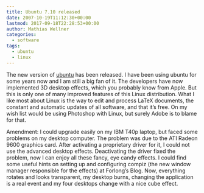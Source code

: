 ```yaml
---
title: Ubuntu 7.10 released
date: 2007-10-19T11:12:30+00:00
lastmod: 2017-09-18T22:28:53+00:00
author: Mathias Wellner
categories:
  - software
tags:
  - ubuntu
  - linux
---
```

The new version of [ubuntu](http://www.ubuntu.com/) has been released. I have been using ubuntu for some years now and I am still a big fan of it. The developers have now implemented 3D desktop effects, which you probably know from Apple. But this is only one of many improved features of this Linux distribution. What I like most about Linux is the way to edit and process LaTeX documents, the constant and automatic updates of all software, and that it&#8217;s free. On my wish list would be using Photoshop with Linux, but surely Adobe is to blame for that.

Amendment: I could upgrade easily on my IBM T40p laptop, but faced some problems on my desktop computer. The problem was due to the ATI Radeon 9600 graphics card. After activating a proprietary driver for it, I could not use the advanced desktop effects. Deactivating the driver fixed the problem, now I can enjoy all these fancy, eye candy effects. I could find some useful hints on setting up and configuring compiz (the new window manager responsible for the effects) at Forlong&#8217;s Blog. Now, everything rotates and looks transparent, my desktop burns, changing the application is a real event and my four desktops change with a nice cube effect.